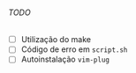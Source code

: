###### TODO
- [ ] Utilização do make
- [ ] Código de erro em `script.sh`
- [ ] Autoinstalação `vim-plug`
